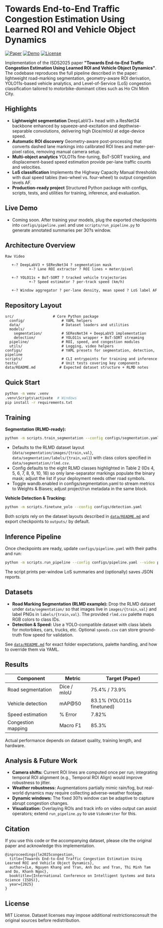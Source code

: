 # Towards End-to-End Traffic Congestion Estimation Using Learned ROI and Vehicle Object Dynamics

[![Paper](https://img.shields.io/badge/Paper-PDF-red.svg)](https://doi.org/10.1007/978-981-95-3358-9_17)
[![Demo](https://img.shields.io/badge/Demo-Coming%20Soon-blue.svg)](#live-demo)
[![License](https://img.shields.io/badge/License-MIT-green.svg)](LICENSE)

Implementation of the ISDS2025 paper **"Towards End-to-End Traffic Congestion Estimation Using Learned ROI and Vehicle Object Dynamics"**. The codebase reproduces the full pipeline described in the paper: lightweight road-marking segmentation, geometry-aware ROI derivation, YOLO11s-based vehicle analytics, and Level-of-Service (LoS) congestion classification tailored to motorbike-dominant cities such as Ho Chi Minh City.

## Highlights
- **Lightweight segmentation**  DeepLabV3+ head with a ResNet34 backbone enhanced by squeeze-and-excitation and depthwise-separable convolutions, delivering high Dice/mIoU at edge-device speed.
- **Automatic ROI discovery**  Geometry-aware post-processing that converts dashed lane markings into calibrated ROI lines and meter-per-pixel ratios, removing manual camera setup.
- **Multi-object analytics**  YOLO11s fine-tuning, BoT-SORT tracking, and displacement-based speed estimation provide per-lane traffic counts and velocities.
- **LoS classification**  Implements the Highway Capacity Manual thresholds with dual speed tables (two-wheel vs. four-wheel) to output congestion levels AF.
- **Production-ready project**  Structured Python package with configs, scripts, tests, and utilities for training, inference, and evaluation.

## Live Demo
- Coming soon. After training your models, plug the exported checkpoints into `configs/pipeline.yaml` and use `scripts/run_pipeline.py` to generate annotated summaries per 30?s window.

## Architecture Overview
```
Raw Video
   
   +-? DeepLabV3 + SEResNet34 ? segmentation mask
           +-? Lane ROI extractor ? ROI lines + meter/pixel
   
   +-? YOLO11s + BoT-SORT ? tracked vehicle trajectories
           +-? Speed estimator ? per-track speed (km/h)
   
   +-? Window aggregator ? per-lane density, mean speed ? LoS label AF
```

## Repository Layout
```
src/                  # Core Python package
  config/                 # YAML helpers
  data/                   # Dataset loaders and utilities
  models/
    segmentation/         # SEResNet34 + DeepLabV3 implementation
    detection/            # YOLO11s wrapper + BoT-SORT streaming
  pipeline/               # ROI, speed, and congestion modules
  utils/                  # Logging, video helpers
configs/                  # YAML presets for segmentation, detection, pipeline
scripts/                  # CLI entrypoints for training and inference
tests/                    # Unit tests covering key components
data/README.md           # Expected dataset structure + RLMD notes
```

## Quick Start
```bash
python -m venv .venv
.venv\Scripts\activate  # Windows
pip install -r requirements.txt
```

## Training
**Segmentation (RLMD-ready):**
```bash
python -m scripts.train_segmentation --config configs/segmentation.yaml
```
- Defaults to the RLMD dataset layout (`data/segmentation/images/{train,val}`, `data/segmentation/labels/{train,val}`) with class colors specified in `data/segmentation/rlmd.csv`.
- Config defaults to the eight RLMD classes highlighted in Table 2 (IDs 4, 5, 6, 7, 8, 9, 10, 16) so only lane-separator markings populate the binary mask; adjust the list if your deployment needs other road symbols.
- Toggle wandb.enabled in configs/segmentation.yaml to stream metrics to Weights & Biases; adjust project/run metadata in the same block.

**Vehicle Detection & Tracking:**
```bash
python -m scripts.finetune_yolo --config configs/detection.yaml
```
Both scripts rely on the dataset layouts described in [`data/README.md`](data/README.md) and export checkpoints to `outputs/` by default.

## Inference Pipeline
Once checkpoints are ready, update `configs/pipeline.yaml` with their paths and run:
```bash
python -m scripts.run_pipeline --config configs/pipeline.yaml --video path/to/clip.mp4
```
The script prints per-window LoS summaries and (optionally) saves JSON reports.

## Datasets
- **Road Marking Segmentation (RLMD example):** Drop the RLMD dataset under `data/segmentation/` so that images live in `images/{train,val}` and label PNGs in `labels/{train,val}`. The provided `rlmd.csv` palette maps RGB colors to class IDs.
- **Detection & Speed:** Use a YOLO-compatible dataset with class labels for motorbikes, cars, trucks, etc. Optional `speeds.csv` can store ground-truth flow speed for validation.

See [`data/README.md`](data/README.md) for exact folder expectations, palette handling, and how to override them via YAML.

## Results
| Component | Metric | Target (Paper) |
|-----------|--------|----------------|
| Road segmentation | Dice / mIoU | 75.4% / 73.9% |
| Vehicle detection | mAP@50 | 83.1% (YOLO11s finetuned) |
| Speed estimation | % Error | 7.82% |
| Congestion mapping | Macro F1 | 85.3% |

Actual performance depends on dataset quality, training length, and hardware.

## Analysis & Future Work
- **Camera shifts:** Current ROI lines are computed once per run; integrating temporal ROI alignment (e.g., Temporal ROI Align) would improve robustness to jitter.
- **Weather robustness:** Augmentations partially mimic rain/fog, but real-world dynamics may require collecting adverse-weather footage.
- **Dynamic windows:** The fixed 30?s window can be adaptive to capture abrupt congestion changes.
- **Visualization:** Overlaying ROIs and track info on video output can assist operators; extend `run_pipeline.py` to use `VideoWriter` for this.

## Citation
If you use this code or the accompanying dataset, please cite the original paper and acknowledge this implementation.

```
@inproceedings{le2025congestion,
  title={Towards End-to-End Traffic Congestion Estimation Using Learned ROI and Vehicle Object Dynamics},
  author={Le, Nguyen Khang and Tran, Anh Duc and Tran, Thi Minh Tam and Do, Khanh Ngoc},
  booktitle={International Conference on Intelligent Systems and Data Science (ISDS)},
  year={2025}
}
```

## License
MIT License. Dataset licenses may impose additional restrictionsconsult the original sources before redistribution.

